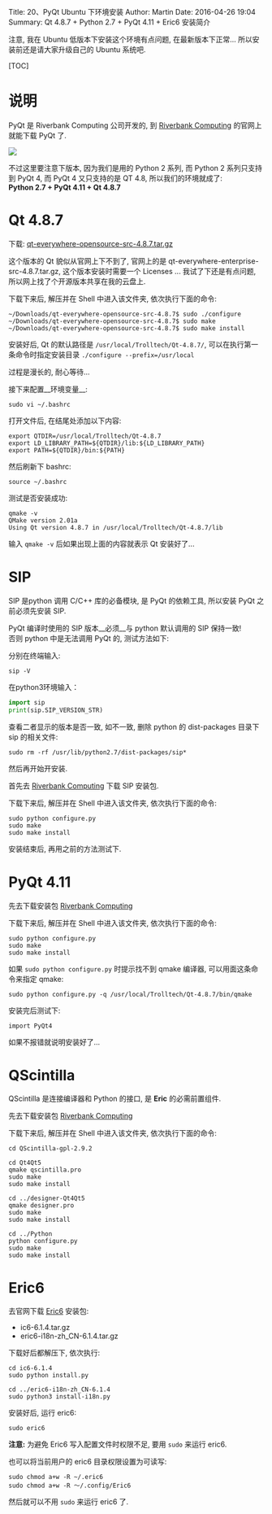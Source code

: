 Title: 20、PyQt Ubuntu 下环境安装
Author: Martin
Date: 2016-04-26 19:04
Summary: Qt 4.8.7 + Python 2.7 + PyQt 4.11 + Eric6 安装简介

注意, 我在 Ubuntu 低版本下安装这个环境有点问题, 在最新版本下正常... 所以安装前还是请大家升级自己的 Ubuntu 系统吧.

[TOC]

# 说明
PyQt 是 Riverbank Computing 公司开发的, 到 [Riverbank Computing](https://www.riverbankcomputing.com/news) 的官网上就能下载 PyQt 了.

![](http://i63.tinypic.com/2lo6k5t.jpg)

不过这里要注意下版本, 因为我们是用的 Python 2 系列, 而 Python 2 系列只支持到 PyQt 4, 而 PyQt 4 又只支持的是 QT 4.8, 所以我们的环境就成了:<br>
__Python 2.7 + PyQt 4.11 + Qt 4.8.7__

# Qt 4.8.7
下载: [qt-everywhere-opensource-src-4.8.7.tar.gz](http://share.weiyun.com/97b8d2b831fec5c13cccb2880490b050)

这个版本的 Qt 貌似从官网上下不到了, 官网上的是 qt-everywhere-enterprise-src-4.8.7.tar.gz, 这个版本安装时需要一个 Licenses ... 我试了下还是有点问题, 所以网上找了个开源版本共享在我的云盘上.

下载下来后, 解压并在 Shell 中进入该文件夹, 依次执行下面的命令:

```shell
~/Downloads/qt-everywhere-opensource-src-4.8.7$ sudo ./configure
~/Downloads/qt-everywhere-opensource-src-4.8.7$ sudo make
~/Downloads/qt-everywhere-opensource-src-4.8.7$ sudo make install
```

安装好后, Qt 的默认路径是 `/usr/local/Trolltech/Qt-4.8.7/`, 可以在执行第一条命令时指定安装目录 `./configure --prefix=/usr/local`

过程是漫长的, 耐心等待...

接下来配置__环境变量__:

```shell
sudo vi ~/.bashrc
```

打开文件后, 在结尾处添加以下内容:

```
export QTDIR=/usr/local/Trolltech/Qt-4.8.7
export LD_LIBRARY_PATH=${QTDIR}/lib:${LD_LIBRARY_PATH}
export PATH=${QTDIR}/bin:${PATH}
```

然后刷新下 bashrc:

```shell
source ~/.bashrc
```

测试是否安装成功:

```shell
qmake -v
QMake version 2.01a
Using Qt version 4.8.7 in /usr/local/Trolltech/Qt-4.8.7/lib
```

输入 `qmake -v` 后如果出现上面的内容就表示 Qt 安装好了...

# SIP
SIP 是python 调用 C/C++ 库的必备模块, 是 PyQt 的依赖工具, 所以安装 PyQt 之前必须先安装 SIP.

PyQt 编译时使用的 SIP 版本__必须__与 python 默认调用的 SIP 保持一致!<br>
否则 python 中是无法调用 PyQt 的, 测试方法如下:

分别在终端输入:

```shell
sip -V
```

在python3环境输入：

```python
import sip
print(sip.SIP_VERSION_STR)
```

查看二者显示的版本是否一致, 如不一致, 删除 python 的 dist-packages 目录下 sip 的相关文件:

```shell
sudo rm -rf /usr/lib/python2.7/dist-packages/sip*
```

然后再开始开安装.

首先去 [Riverbank Computing](https://www.riverbankcomputing.com/software/sip/download) 下载 SIP 安装包.

下载下来后, 解压并在 Shell 中进入该文件夹, 依次执行下面的命令:

```shell
sudo python configure.py
sudo make
sudo make install
```

安装结束后, 再用之前的方法测试下.

# PyQt 4.11
先去下载安装包 [Riverbank Computing](https://www.riverbankcomputing.com/software/pyqt/download)

下载下来后, 解压并在 Shell 中进入该文件夹, 依次执行下面的命令:

```shell
sudo python configure.py
sudo make
sudo make install
```

如果 `sudo python configure.py` 时提示找不到 qmake 编译器, 可以用面这条命令来指定 qmake:

```shell
sudo python configure.py -q /usr/local/Trolltech/Qt-4.8.7/bin/qmake
```

安装完后测试下:

```
import PyQt4
```

如果不报错就说明安装好了...

# QScintilla
QScintilla 是连接编译器和 Python 的接口, 是 __Eric__ 的必需前置组件.

先去下载安装包 [Riverbank Computing](https://www.riverbankcomputing.com/software/qscintilla/download)

下载下来后, 解压并在 Shell 中进入该文件夹, 依次执行下面的命令:

```
cd QScintilla-gpl-2.9.2

cd Qt4Qt5
qmake qscintilla.pro
sudo make
sudo make install

cd ../designer-Qt4Qt5
qmake designer.pro
sudo make
sudo make install

cd ../Python
python configure.py
sudo make
sudo make install
```

# Eric6
去官网下载 [Eric6](http://eric-ide.python-projects.org/eric-download.html) 安装包:

- ic6\-6.1.4.tar.gz
- eric6\-i18n\-zh_CN\-6.1.4.tar.gz

下载好后都解压下, 依次执行:

```shell
cd ic6-6.1.4
sudo python install.py

cd ../eric6-i18n-zh_CN-6.1.4
sudo python3 install-i18n.py
```

安装好后, 运行 eric6:

```
sudo eric6
```

__注意:__ 为避免 Eric6 写入配置文件时权限不足, 要用 `sudo` 来运行 eric6.

也可以将当前用户的 eric6 目录权限设置为可读写:

```
sudo chmod a+w -R ~/.eric6
sudo chmod a+w -R ～/.config/Eric6
```

然后就可以不用 `sudo` 来运行 eric6 了.

